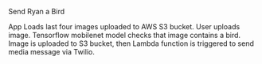Send Ryan a Bird

App Loads last four images uploaded to AWS S3 bucket.
User uploads image.
Tensorflow mobilenet model checks that image contains a bird.
Image is uploaded to S3 bucket, then Lambda function is triggered to send media message via Twilio.

